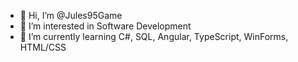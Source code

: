 - 👋 Hi, I’m @Jules95Game
- 👀 I’m interested in Software Development
- 🌱 I’m currently learning C#, SQL, Angular, TypeScript, WinForms, HTML/CSS

<!---
Jules95Game/Jules95Game is a ✨ special ✨ repository because its `README.md` (this file) appears on your GitHub profile.
You can click the Preview link to take a look at your changes.
--->
